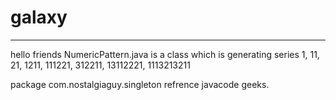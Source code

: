 # galaxy
********************************************************
hello friends
NumericPattern.java is a class which is generating series 
1,
11,
21,
1211,
111221,
312211,
13112221,
1113213211

package com.nostalgiaguy.singleton 
refrence javacode geeks.
